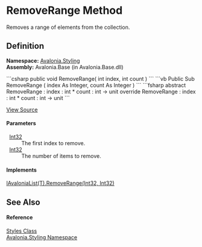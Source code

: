 # RemoveRange Method


Removes a range of elements from the collection.



## Definition
**Namespace:** <a href="N_Avalonia_Styling">Avalonia.Styling</a>  
**Assembly:** Avalonia.Base (in Avalonia.Base.dll)

<Tabs groupId="api-code-preview">
<TabItem value="csharp" label="C#">
```csharp
public void RemoveRange(
	int index,
	int count
)
```
</TabItem>
<TabItem value="vb" label="VB">
```vb
Public Sub RemoveRange ( 
	index As Integer,
	count As Integer
)
```
</TabItem>
<TabItem value="fsharp" label="F#">
```fsharp
abstract RemoveRange : 
        index : int * 
        count : int -> unit 
override RemoveRange : 
        index : int * 
        count : int -> unit 
```
</TabItem>
</Tabs>



<a href="https://github.com/AvaloniaUI/Avalonia/tree/master/src/Avalonia.Base/Styling/Styles.cs#L150" title="View the source code">View Source</a>



#### Parameters
<dl><dt>  <a href="https://learn.microsoft.com/dotnet/api/system.int32" target="_blank" rel="noopener noreferrer">Int32</a></dt><dd>The first index to remove.</dd><dt>  <a href="https://learn.microsoft.com/dotnet/api/system.int32" target="_blank" rel="noopener noreferrer">Int32</a></dt><dd>The number of items to remove.</dd></dl>

#### Implements
<a href="M_Avalonia_Collections_IAvaloniaList_1_RemoveRange">IAvaloniaList(T).RemoveRange(Int32, Int32)</a>  


## See Also


#### Reference
<a href="T_Avalonia_Styling_Styles">Styles Class</a>  
<a href="N_Avalonia_Styling">Avalonia.Styling Namespace</a>  

